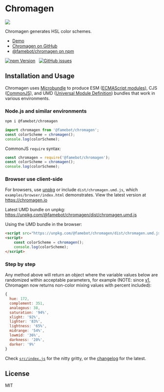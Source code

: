 # Chromagen

[![](https://o.famebot.com/file/famebot/chromagen.png)](https://chromagen.io)

Chromagen generates HSL color schemes.

- [Demo](https://chromagen.io)
- [Chromagen on GitHub](https://github.com/famebot/chromagen)
- [@famebot/chromagen on npm](https://www.npmjs.com/package/@famebot/chromagen)

[![npm Version](https://img.shields.io/npm/v/@famebot/chromagen.svg?style=for-the-badge)](https://www.npmjs.com/package/@famebot/chromagen) &nbsp; [![GitHub issues](https://img.shields.io/github/issues/famebot/chromagen.svg?style=for-the-badge)](https://github.com/famebot/chromagen/issues)

## Installation and Usage

Chromagen uses [Microbundle](https://github.com/developit/microbundle) to produce ESM ([ECMAScript modules](https://nodejs.org/api/esm.html)), CJS ([CommonJS](https://nodejs.org/api/modules.html)), and UMD ([Universal Module Definition](https://github.com/umdjs/umd)) bundles that work in various environments.

### Node.js and similar environments

```bash
npm i @famebot/chromagen
```

```js
import chromagen from '@famebot/chromagen';
const colorScheme = chromagen();
console.log(colorScheme);
```

CommonJS `require` syntax:

```js
const chromagen = require('@famebot/chromagen');
const colorScheme = chromagen();
console.log(colorScheme);
```

### Browser use client-side

For browsers, use [unpkg](https://unpkg.com) or include `dist/chromagen.umd.js`, which `examples/browser/index.html` demonstrates. View the latest version at <https://chromagen.io>

Latest UMD bundle on unpkg:  
<https://unpkg.com/@famebot/chromagen/dist/chromagen.umd.js>

Using the UMD bundle in the browser:

```html
<script src="https://unpkg.com/@famebot/chromagen/dist/chromagen.umd.js"></script>
<script>
    const colorScheme = chromagen();
    console.log(colorScheme);
</script>
```

### Step by step

Any method above will return an object where the variable values below are randomized within acceptable parameters, for example (NOTE: since [v1](https://github.com/famebot/chromagen/releases/tag/v1.0.0), Chromagen now returns non-color mixing values with percent included):

```js
{
  hue: 172,
  complement: 351,
  analogous: 38,
  saturation: '94%',
  xlight: '92%',
  lighter: '83%',
  lightness: '65%',
  midrange: '54%',
  lowmid: '36%',
  darkness: '20%',
  darker: '9%'
}
```

Check [`src/index.js`](./src/index.js) for the nitty gritty, or the [changelog](./CHANGELOG.md) for the latest.

## License

MIT
